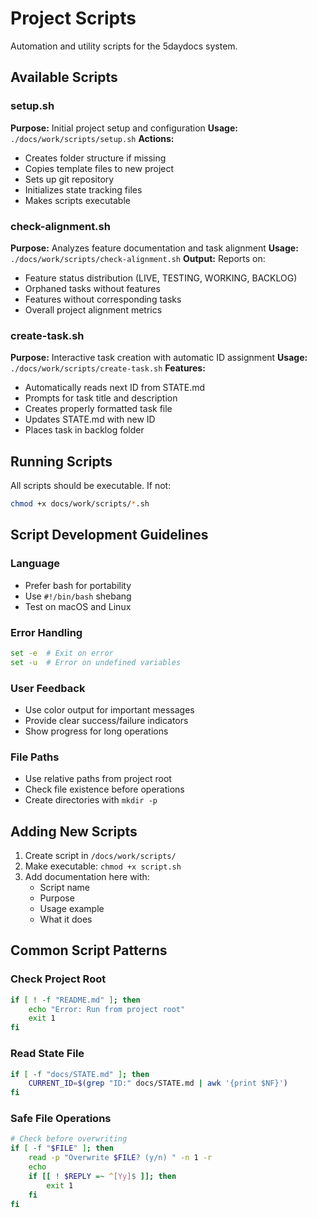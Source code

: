 # Project Scripts

Automation and utility scripts for the 5daydocs system.

## Available Scripts

### setup.sh
**Purpose:** Initial project setup and configuration
**Usage:** `./docs/work/scripts/setup.sh`
**Actions:**
- Creates folder structure if missing
- Copies template files to new project
- Sets up git repository
- Initializes state tracking files
- Makes scripts executable

### check-alignment.sh
**Purpose:** Analyzes feature documentation and task alignment
**Usage:** `./docs/work/scripts/check-alignment.sh`
**Output:** Reports on:
- Feature status distribution (LIVE, TESTING, WORKING, BACKLOG)
- Orphaned tasks without features
- Features without corresponding tasks
- Overall project alignment metrics

### create-task.sh
**Purpose:** Interactive task creation with automatic ID assignment
**Usage:** `./docs/work/scripts/create-task.sh`
**Features:**
- Automatically reads next ID from STATE.md
- Prompts for task title and description
- Creates properly formatted task file
- Updates STATE.md with new ID
- Places task in backlog folder

## Running Scripts

All scripts should be executable. If not:
```bash
chmod +x docs/work/scripts/*.sh
```

## Script Development Guidelines

### Language
- Prefer bash for portability
- Use `#!/bin/bash` shebang
- Test on macOS and Linux

### Error Handling
```bash
set -e  # Exit on error
set -u  # Error on undefined variables
```

### User Feedback
- Use color output for important messages
- Provide clear success/failure indicators
- Show progress for long operations

### File Paths
- Use relative paths from project root
- Check file existence before operations
- Create directories with `mkdir -p`

## Adding New Scripts

1. Create script in `/docs/work/scripts/`
2. Make executable: `chmod +x script.sh`
3. Add documentation here with:
   - Script name
   - Purpose
   - Usage example
   - What it does

## Common Script Patterns

### Check Project Root
```bash
if [ ! -f "README.md" ]; then
    echo "Error: Run from project root"
    exit 1
fi
```

### Read State File
```bash
if [ -f "docs/STATE.md" ]; then
    CURRENT_ID=$(grep "ID:" docs/STATE.md | awk '{print $NF}')
fi
```

### Safe File Operations
```bash
# Check before overwriting
if [ -f "$FILE" ]; then
    read -p "Overwrite $FILE? (y/n) " -n 1 -r
    echo
    if [[ ! $REPLY =~ ^[Yy]$ ]]; then
        exit 1
    fi
fi
```